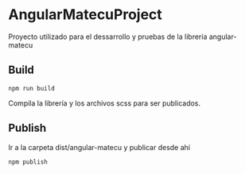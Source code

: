 # AngularMatecuProject

Proyecto utilizado para el dessarrollo y pruebas de la librería angular-matecu

## Build

    npm run build

Compila la librería y los archivos scss para ser publicados.

## Publish

Ir a la carpeta dist/angular-matecu y publicar desde ahí

    npm publish
